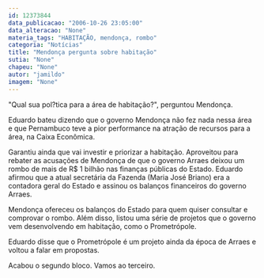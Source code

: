 ```yaml
---
id: 12373844
data_publicacao: "2006-10-26 23:05:00"
data_alteracao: "None"
materia_tags: "HABITAÇÃO, mendonça, rombo"
categoria: "Notícias"
title: "Mendonça pergunta sobre habitação"
sutia: "None"
chapeu: "None"
autor: "jamildo"
imagem: "None"
---
```

<p>"Qual sua pol?tica para a &aacute;rea de habita&ccedil;&atilde;o?", perguntou Mendon&ccedil;a.</p>
<p>Eduardo bateu dizendo que o governo Mendon&ccedil;a n&atilde;o fez nada nessa &aacute;rea e que Pernambuco teve a pior performance na atra&ccedil;&atilde;o de recursos para a &aacute;rea, na Caixa Econ&ocirc;mica.</p>
<p>Garantiu ainda que vai investir e priorizar a habita&ccedil;&atilde;o. Aproveitou para rebater as acusa&ccedil;&otilde;es de Mendon&ccedil;a de que o governo Arraes deixou um rombo de mais de R$ 1 bilh&atilde;o nas finan&ccedil;as p&uacute;blicas do Estado. Eduardo afirmou que a atual secret&aacute;ria da Fazenda (Maria Jos&eacute; Briano) era a contadora geral do Estado e assinou os balan&ccedil;os financeiros do governo Arraes.</p>
<p>Mendon&ccedil;a ofereceu os balan&ccedil;os do Estado para quem quiser consultar e comprovar o rombo. Al&eacute;m disso, listou uma s&eacute;rie de projetos que o governo vem desenvolvendo em habita&ccedil;&atilde;o, como o Prometr&oacute;pole.</p>
<p>Eduardo disse que o Prometr&oacute;pole &eacute; um projeto ainda da &eacute;poca de Arraes e voltou a falar em propostas.</p>
<p>Acabou o segundo bloco. Vamos ao terceiro.</p>
